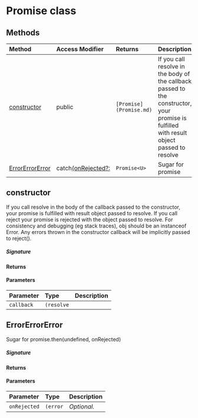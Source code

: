 # Promise class







## Methods

| Method	   | Access Modifier | Returns	| Description|
|:-------------|:----|:-------|:-----------|
|[constructor](#constructor)     | public | `[Promise](Promise.md)` | If you call resolve in the body of the callback passed to the constructor,  your promise is fulfilled with result object passed to resolve |
|[ErrorErrorError](#errorerrorerror)     | catch<U>(onRejected?: | `Promise<U>` | Sugar for promise |




## constructor

If you call resolve in the body of the callback passed to the constructor, 
your promise is fulfilled with result object passed to resolve. 
If you call reject your promise is rejected with the object passed to resolve. 
For consistency and debugging (eg stack traces), obj should be an instanceof Error. 
Any errors thrown in the constructor callback will be implicitly passed to reject().

##### Signature

#### Returns

#### Parameters


| Parameter	   | Type    | Description |
|:-------------|:---------------|:------------|
| `callback`    | `(resolve` |  |


## ErrorErrorError

Sugar for promise.then(undefined, onRejected) 


##### Signature

#### Returns

#### Parameters


| Parameter	   | Type    | Description |
|:-------------|:---------------|:------------|
| `onRejected`    | `(error` | _Optional._ |

